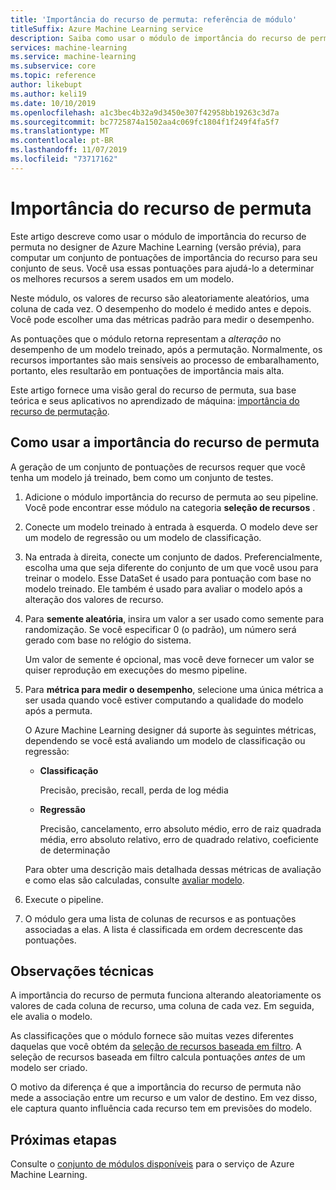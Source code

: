 ```yaml
---
title: 'Importância do recurso de permuta: referência de módulo'
titleSuffix: Azure Machine Learning service
description: Saiba como usar o módulo de importância do recurso de permuta no serviço de Azure Machine Learning para computar as pontuações de importância do recurso de permuta das variáveis de recurso, dado um modelo treinado e um conjunto de dados de teste.
services: machine-learning
ms.service: machine-learning
ms.subservice: core
ms.topic: reference
author: likebupt
ms.author: keli19
ms.date: 10/10/2019
ms.openlocfilehash: a1c3bec4b32a9d3450e307f42958bb19263c3d7a
ms.sourcegitcommit: bc7725874a1502aa4c069fc1804f1f249f4fa5f7
ms.translationtype: MT
ms.contentlocale: pt-BR
ms.lasthandoff: 11/07/2019
ms.locfileid: "73717162"
---
```

# <a name="permutation-feature-importance"></a>Importância do recurso de permuta

Este artigo descreve como usar o módulo de importância do recurso de permuta no designer de Azure Machine Learning (versão prévia), para computar um conjunto de pontuações de importância do recurso para seu conjunto de seus. Você usa essas pontuações para ajudá-lo a determinar os melhores recursos a serem usados em um modelo.

Neste módulo, os valores de recurso são aleatoriamente aleatórios, uma coluna de cada vez. O desempenho do modelo é medido antes e depois. Você pode escolher uma das métricas padrão para medir o desempenho.

As pontuações que o módulo retorna representam a *alteração* no desempenho de um modelo treinado, após a permutação. Normalmente, os recursos importantes são mais sensíveis ao processo de embaralhamento, portanto, eles resultarão em pontuações de importância mais alta. 

Este artigo fornece uma visão geral do recurso de permuta, sua base teórica e seus aplicativos no aprendizado de máquina: [importância do recurso de permutação](http://blogs.technet.com/b/machinelearning/archive/2015/04/14/permutation-feature-importance.aspx).  

## <a name="how-to-use-permutation-feature-importance"></a>Como usar a importância do recurso de permuta

A geração de um conjunto de pontuações de recursos requer que você tenha um modelo já treinado, bem como um conjunto de testes.  

1.  Adicione o módulo importância do recurso de permuta ao seu pipeline. Você pode encontrar esse módulo na categoria **seleção de recursos** . 

2.  Conecte um modelo treinado à entrada à esquerda. O modelo deve ser um modelo de regressão ou um modelo de classificação.  

3.  Na entrada à direita, conecte um conjunto de dados. Preferencialmente, escolha uma que seja diferente do conjunto de um que você usou para treinar o modelo. Esse DataSet é usado para pontuação com base no modelo treinado. Ele também é usado para avaliar o modelo após a alteração dos valores de recurso.  

4.  Para **semente aleatória**, insira um valor a ser usado como semente para randomização. Se você especificar 0 (o padrão), um número será gerado com base no relógio do sistema.

     Um valor de semente é opcional, mas você deve fornecer um valor se quiser reprodução em execuções do mesmo pipeline.  

5.  Para **métrica para medir o desempenho**, selecione uma única métrica a ser usada quando você estiver computando a qualidade do modelo após a permuta.  

     O Azure Machine Learning designer dá suporte às seguintes métricas, dependendo se você está avaliando um modelo de classificação ou regressão:  

    -   **Classificação**

        Precisão, precisão, recall, perda de log média  

    -   **Regressão**

        Precisão, cancelamento, erro absoluto médio, erro de raiz quadrada média, erro absoluto relativo, erro de quadrado relativo, coeficiente de determinação  

     Para obter uma descrição mais detalhada dessas métricas de avaliação e como elas são calculadas, consulte [avaliar modelo](evaluate-model.md).  

6.  Execute o pipeline.  

7.  O módulo gera uma lista de colunas de recursos e as pontuações associadas a elas. A lista é classificada em ordem decrescente das pontuações.  


##  <a name="technical-notes"></a>Observações técnicas

A importância do recurso de permuta funciona alterando aleatoriamente os valores de cada coluna de recurso, uma coluna de cada vez. Em seguida, ele avalia o modelo. 

As classificações que o módulo fornece são muitas vezes diferentes daquelas que você obtém da [seleção de recursos baseada em filtro](filter-based-feature-selection.md). A seleção de recursos baseada em filtro calcula pontuações *antes* de um modelo ser criado. 

O motivo da diferença é que a importância do recurso de permuta não mede a associação entre um recurso e um valor de destino. Em vez disso, ele captura quanto influência cada recurso tem em previsões do modelo.
  
## <a name="next-steps"></a>Próximas etapas

Consulte o [conjunto de módulos disponíveis](module-reference.md) para o serviço de Azure Machine Learning. 
